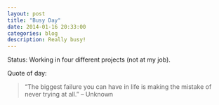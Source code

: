 ```yaml
---
layout: post
title: "Busy Day"
date: 2014-01-16 20:33:00
categories: blog
description: Really busy!
---
```


Status: Working in four different projects (not at my job).

Quote of day:

> “The biggest failure you can have in life is making the mistake of never trying at all.” – Unknown